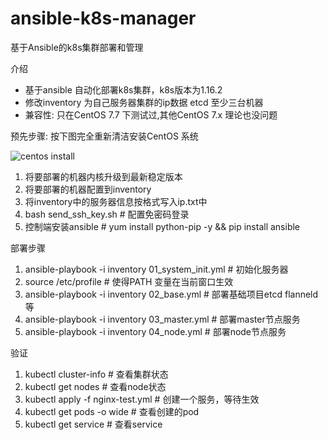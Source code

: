 # ansible-k8s-manager
基于Ansible的k8s集群部署和管理

介绍
* 基于ansible 自动化部署k8s集群，k8s版本为1.16.2
* 修改inventory 为自己服务器集群的ip数据 etcd 至少三台机器
* 兼容性: 只在CentOS 7.7 下测试过,其他CentOS 7.x 理论也没问题


预先步骤:
按下图完全重新清洁安装CentOS 系统

![centos install](https://github.com/lgphone/ansible-k8s-manager/blob/master/doc/centos-install.png)
1. 将要部署的机器内核升级到最新稳定版本
2. 将要部署的机器配置到inventory
3. 将inventory中的服务器信息按格式写入ip.txt中
4. bash send_ssh_key.sh  # 配置免密码登录
5. 控制端安装ansible # yum install python-pip -y && pip install ansible

部署步骤
1. ansible-playbook -i inventory 01_system_init.yml # 初始化服务器
2. source /etc/profile  # 使得PATH 变量在当前窗口生效
3. ansible-playbook -i inventory 02_base.yml # 部署基础项目etcd flanneld 等
4. ansible-playbook -i inventory 03_master.yml # 部署master节点服务
5. ansible-playbook -i inventory 04_node.yml # 部署node节点服务

验证
1. kubectl cluster-info  # 查看集群状态
2. kubectl get nodes  # 查看node状态
3. kubectl apply -f nginx-test.yml  # 创建一个服务，等待生效
4. kubectl get pods -o wide  # 查看创建的pod
5. kubectl get service   # 查看service